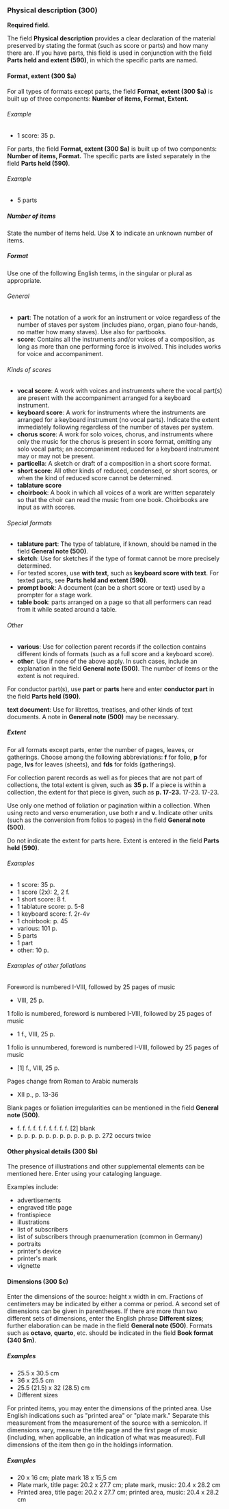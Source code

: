 ### Physical description (300)

**Required field.**

The field **Physical description** provides a clear declaration of the material preserved by stating the format (such as score or parts) and how many there are. If you have parts, this field is used in conjunction with the field **Parts held and extent (590)**, in which the specific parts are named.

#### Format, extent (300 $a)

For all types of formats except parts, the field **Format, extent (300 $a)** is built up of three components: **Number of items, Format, Extent.**

###### Example

- 1 score: 35 p.

For parts, the field **Format, extent (300 $a)** is built up of two components: **Number of items, Format.** The specific parts are listed separately in the field **Parts held (590)**.

###### Example

- 5 parts

##### Number of items

State the number of items held. Use **X** to indicate an unknown number of items.

##### Format

Use one of the following English terms, in the singular or plural as appropriate.

###### General

- **part**: The notation of a work for an instrument or voice regardless of the number of staves per system (includes piano, organ, piano four-hands, no matter how many staves). Use also for partbooks.
- **score**: Contains all the instruments and/or voices of a composition, as long as more than one performing force is involved. This includes works for voice and accompaniment.

###### Kinds of scores

- **vocal score**: A work with voices and instruments where the vocal part(s) are present with the accompaniment arranged for a keyboard instrument.
- **keyboard score**: A work for instruments where the instruments are arranged for a keyboard instrument (no vocal parts). Indicate the extent immediately following regardless of the number of staves per system.
- **chorus score**: A work for solo voices, chorus, and instruments where only the music for the chorus is present in score format, omitting any solo vocal parts; an accompaniment reduced for a keyboard instrument may or may not be present.
- **particella**: A sketch or draft of a composition in a short score format.
- **short score**: All other kinds of reduced, condensed, or short scores, or when the kind of reduced score cannot be determined.
- **tablature score**
- **choirbook**: A book in which all voices of a work are written separately so that the choir can read the music from one book. Choirbooks are input as with scores.

###### Special formats

- **tablature part**: The type of tablature, if known, should be named in the field **General note (500)**.
- **sketch**: Use for sketches if the type of format cannot be more precisely determined.
- For texted scores, use **with text**, such as **keyboard score with text**. For texted parts, see **Parts held and extent (590)**.
- **prompt book**: A document (can be a short score or text) used by a prompter for a stage work.
- **table book**: parts arranged on a page so that all performers can read from it while seated around a table.

###### Other

- **various**: Use for collection parent records if the collection contains different kinds of formats (such as a full score and a keyboard score).
- **other**: Use if none of the above apply. In such cases, include an explanation in the field **General note (500)**. The number of items or the extent is not required.

For conductor part(s), use **part** or **parts** here and enter **conductor part** in the field **Parts held (590)**.

**text document**: Use for librettos, treatises, and other kinds of text documents. A note in **General note (500)** may be necessary.

##### Extent

For all formats except parts, enter the number of pages, leaves, or gatherings. Choose among the following abbreviations: **f** for folio, **p** for page, **lvs** for leaves (sheets), and **fds** for folds (gatherings).

For collection parent records as well as for pieces that are not part of collections, the total extent is given, such as **35 p.** If a piece is within a collection, the extent for that piece is given, such as **p. 17-23.** 17-23. 17-23.

Use only one method of foliation or pagination within a collection. When using recto and verso enumeration, use both **r** and **v**. Indicate other units (such as the conversion from folios to pages) in the field **General note (500)**.

Do not indicate the extent for parts here. Extent is entered in the field **Parts held (590)**.

###### Examples

- 1 score: 35 p.
- 1 score (2x): 2, 2 f.
- 1 short score: 8 f.
- 1 tablature score: p. 5-8
- 1 keyboard score: f. 2r-4v
- 1 choirbook: p. 45
- various: 101 p.
- 5 parts
- 1 part
- other: 10 p.


###### Examples of other foliations
Foreword is numbered I-VIII, followed by 25 pages of music

- VIII, 25 p.

1 folio is numbered, foreword is numbered I-VIII, followed by 25 pages of music

- 1 f., VIII, 25 p.

1 folio is unnumbered, foreword is numbered I-VIII, followed by 25 pages of music

- [1] f., VIII, 25 p.

Pages change from Roman to Arabic numerals

- XII p., p. 13-36

Blank pages or foliation irregularities can be mentioned in the field **General note (500)**.

- f. f. f. f. f. f. f. f. f. f. [2] blank
- p. p. p. p. p. p. p. p. p. p. p. p. 272 occurs twice

#### Other physical details (300 $b)

The presence of illustrations and other supplemental elements can be mentioned here. Enter using your cataloging language.

Examples include:

- advertisements
- engraved title page
- frontispiece
- illustrations
- list of subscribers
- list of subscribers through praenumeration (common in Germany)
- portraits
- printer's device
- printer's mark
- vignette

#### Dimensions (300 $c)

Enter the dimensions of the source: height x width in cm. Fractions of centimeters may be indicated by either a comma or period. A second set of dimensions can be given in parentheses. If there are more than two different sets of dimensions, enter the English phrase **Different sizes**; further elaboration can be made in the field **General note (500)**. Formats such as **octavo**, **quarto**, etc. should be indicated in the field **Book format (340 $m)**.

##### Examples

- 25.5 x 30.5 cm
- 36 x 25.5 cm
- 25.5 (21.5) x 32 (28.5) cm
- Different sizes

For printed items, you may enter the dimensions of the printed area. Use English indications such as "printed area" or "plate mark." Separate this measurement from the measurement of the source with a semicolon. If dimensions vary, measure the title page and the first page of music (including, when applicable, an indication of what was measured). Full dimensions of the item then go in the holdings information.

##### Examples

- 20 x 16 cm; plate mark 18 x 15,5 cm
- Plate mark, title page: 20.2 x 27.7 cm; plate mark, music: 20.4 x 28.2 cm
- Printed area, title page: 20.2 x 27.7 cm; printed area, music: 20.4 x 28.2 cm

